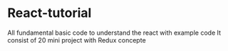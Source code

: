 # React-tutorial
All fundamental basic code to understand the react with example code 
It consist of 20 mini project with Redux concepte
